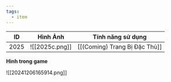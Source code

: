 ```yaml
---
tags:
  - item
---
```


| ID   | Hình Ảnh       | Tính năng sử dụng             |
| ---- | -------------- | ----------------------------- |
| 2025 | ![[2025c.png]] | [[(Coming) Trang Bị Đặc Thù]] |
**Hình trong game**

![[20241206165914.png]]

